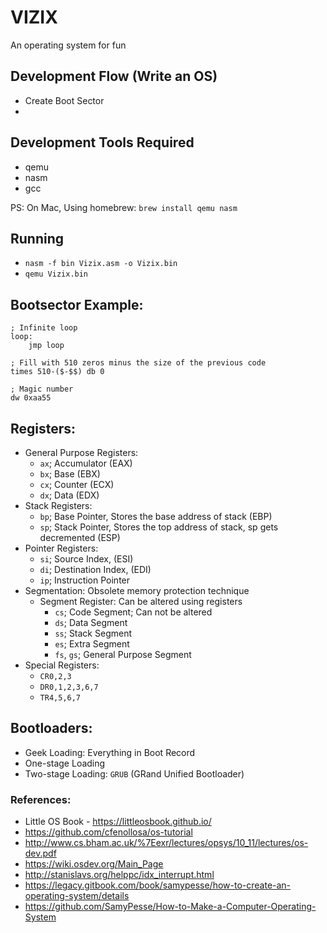 # VIZIX
An operating system for fun

## Development Flow (Write an OS)
- Create Boot Sector
- 

## Development Tools Required
- qemu
- nasm
- gcc 

PS: On Mac, Using homebrew: `brew install qemu nasm`

## Running
- `nasm -f bin Vizix.asm -o Vizix.bin`
- `qemu Vizix.bin`

## Bootsector Example:
```
; Infinite loop
loop:
    jmp loop 

; Fill with 510 zeros minus the size of the previous code
times 510-($-$$) db 0

; Magic number
dw 0xaa55
```

## Registers:
- General Purpose Registers:
  - `ax`; Accumulator (EAX)
  - `bx`; Base (EBX)
  - `cx`; Counter (ECX)
  - `dx`; Data (EDX)
- Stack Registers:
  - `bp`; Base Pointer, Stores the base address of stack (EBP)
  - `sp`; Stack Pointer, Stores the top address of stack, sp gets decremented (ESP)
- Pointer Registers:
  - `si`; Source Index, (ESI)
  - `di`; Destination Index, (EDI)
  - `ip`; Instruction Pointer
- Segmentation: Obsolete memory protection technique
  - Segment Register: Can be altered using registers
    - `cs`; Code Segment; Can not be altered
    - `ds`; Data Segment
    - `ss`; Stack Segment
    - `es`; Extra Segment
    - `fs`, `gs`; General Purpose Segment
- Special Registers:
  - `CR0,2,3`
  - `DR0,1,2,3,6,7`
  - `TR4,5,6,7`


## Bootloaders:
- Geek Loading: Everything in Boot Record
- One-stage Loading
- Two-stage Loading: `GRUB` (GRand Unified Bootloader)



### References:
- Little OS Book - https://littleosbook.github.io/
- https://github.com/cfenollosa/os-tutorial
- http://www.cs.bham.ac.uk/%7Eexr/lectures/opsys/10_11/lectures/os-dev.pdf
- https://wiki.osdev.org/Main_Page
- http://stanislavs.org/helppc/idx_interrupt.html
- https://legacy.gitbook.com/book/samypesse/how-to-create-an-operating-system/details
- https://github.com/SamyPesse/How-to-Make-a-Computer-Operating-System
